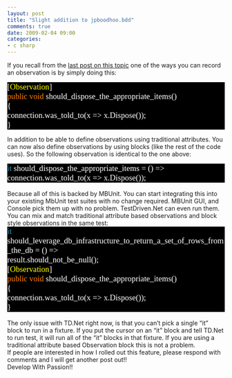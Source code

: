 ```yaml
---
layout: post
title: "Slight addition to jpboodhoo.bdd"
comments: true
date: 2009-02-04 09:00
categories:
- c sharp
---
```


If you recall from the [last post on this topic](http://blog.developwithpassion.com/TestExamplesWithMBUnitAndJpboodhoobdd.aspx) one of the ways you can record an observation is by simply doing this:  <div style="font-size: 14pt; background: black; color: white; font-family: consolas">   <p style="margin: 0px"> [<span style="color: yellow">Observation</span>]    <p style="margin: 0px"> <span style="color: #ff8000">public</span> <span style="color: #ff8000">void</span> should_dispose_the_appropriate_items()    <p style="margin: 0px"> {    <p style="margin: 0px"> connection.was_told_to(x => x.Dispose());    <p style="margin: 0px"> } </div>  
  
In addition to be able to define observations using traditional attributes. You can now also define observations by using blocks (like the rest of the code uses). So the following observation is identical to the one above:  <div style="font-size: 14pt; background: black; color: white; font-family: consolas">   <p style="margin: 0px"> <span style="color: #2b91af">it</span> should_dispose_the_appropriate_items = () =>    <p style="margin: 0px"> connection.was_told_to(x => x.Dispose()); </div>  
Because all of this is backed by MBUnit. You can start integrating this into your existing MbUnit test suites with no change required. MBUnit GUI, and Console pick them up with no problem. TestDriven.Net can even run them. You can mix and match traditional attribute based observations and block style observations in the same test:   <div style="font-size: 14pt; background: black; color: white; font-family: consolas">   <p style="margin: 0px"><span style="color: #2b91af">it</span> should_leverage_db_infrastructure_to_return_a_set_of_rows_from_the_db = () =>     <p style="margin: 0px"> result.should_not_be_null();    <p style="margin: 0px">    <p style="margin: 0px">[<span style="color: yellow">Observation</span>]    <p style="margin: 0px"><span style="color: #ff8000">public</span> <span style="color: #ff8000">void</span> should_dispose_the_appropriate_items()    <p style="margin: 0px">{    <p style="margin: 0px"> connection.was_told_to(x => x.Dispose());    <p style="margin: 0px">} </div>  
The only issue with TD.Net right now, is that you can’t pick a single “it” block to run in a fixture. If you put the cursor on an “it” block and tell TD.Net to run test, it will run all of the “it” blocks in that fixture. If you are using a traditional attribute based Observation block this is not a problem.  
If people are interested in how I rolled out this feature, please respond with comments and I will get another post out!!  
Develop With Passion!!




